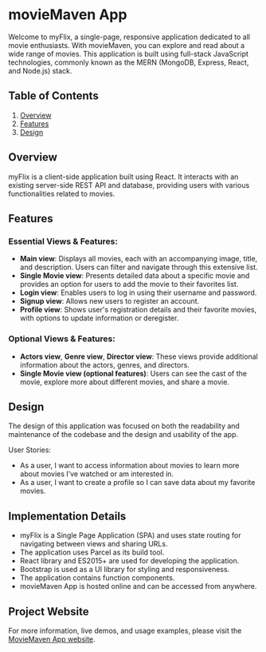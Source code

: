 # movieMaven App

Welcome to myFlix, a single-page, responsive application dedicated to all movie enthusiasts. With movieMaven, you can explore and read about a wide range of movies. This application is built using full-stack JavaScript technologies, commonly known as the MERN (MongoDB, Express, React, and Node.js) stack.

## Table of Contents

1. [Overview](#overview)
2. [Features](#features)
3. [Design](#design)

## Overview

myFlix is a client-side application built using React. It interacts with an existing server-side REST API and database, providing users with various functionalities related to movies.

## Features

### Essential Views & Features:

- **Main view**: Displays all movies, each with an accompanying image, title, and description. Users can filter and navigate through this extensive list.
- **Single Movie view**: Presents detailed data about a specific movie and provides an option for users to add the movie to their favorites list.
- **Login view**: Enables users to log in using their username and password.
- **Signup view**: Allows new users to register an account.
- **Profile view**: Shows user's registration details and their favorite movies, with options to update information or deregister.

### Optional Views & Features:

- **Actors view**, **Genre view**, **Director view**: These views provide additional information about the actors, genres, and directors.
- **Single Movie view (optional features)**: Users can see the cast of the movie, explore more about different movies, and share a movie.

## Design

The design of this application was focused on both the readability and maintenance of the codebase and the design and usability of the app.

User Stories:
- As a user, I want to access information about movies to learn more about movies I’ve watched or am interested in.
- As a user, I want to create a profile so I can save data about my favorite movies.

## Implementation Details

- myFlix is a Single Page Application (SPA) and uses state routing for navigating between views and sharing URLs.
- The application uses Parcel as its build tool.
- React library and ES2015+ are used for developing the application.
- Bootstrap is used as a UI library for styling and responsiveness.
- The application contains function components.
- movieMaven App is hosted online and can be accessed from anywhere.

## Project Website

For more information, live demos, and usage examples, please visit the [MovieMaven App website](https://moviemavenhub.netlify.app/login).

